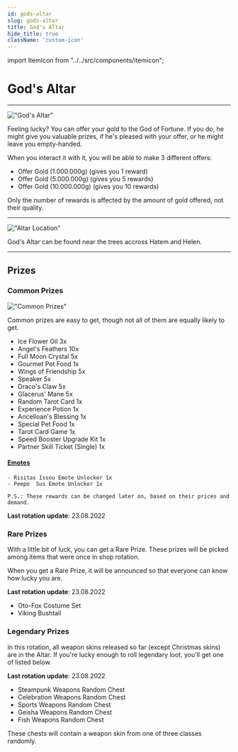 ```yaml
---
id: gods-altar
slug: gods-altar
title: God's Altar 
hide_title: true
className: 'custom-icon'
---
```

import ItemIcon from "../../src/components/itemicon";

# God's Altar

---

!["God's Altar"](https://i.imgur.com/XbDi6X7.jpeg)

Feeling lucky? You can offer your gold to the God of Fortune.
If you do, he might give you valuable prizes, if he's pleased with your offer, or he might leave you empty-handed.

When you interact it with it, you will be able to make 3 different offers:
- Offer Gold (1.000.000g) (gives you 1 reward)
- Offer Gold (5.000.000g) (gives you 5 rewards)
- Offer Gold (10.000.000g) (gives you 10 rewards)

Only the number of rewards is affected by the amount of gold offered, not their quality.

---

!["Altar Location"](https://i.imgur.com/XYYz5aB.jpg)

God's Altar can be found near the trees accross Hatem and Helen.

---

## Prizes

### Common Prizes

!["Common Prizes"](https://i.imgur.com/TiDinl0.png)

Common prizes are easy to get, though not all of them are equally likely to get.

- Ice Flower Oil 3x
- Angel's Feathers 10x
- Full Moon Crystal 5x
- Gourmet Pet Food 1x
- Wings of Friendship 5x
- Speaker 5x
- Draco's Claw 5x
- Glacerus' Mane 5x
- Random Tarot Card 1x
- Experience Potion 1x
- Ancelloan's Blessing 1x
- Special Pet Food 1x
- Tarot Card Game 1x
- Speed Booster Upgrade Kit 1x
- Partner Skill Ticket (Single) 1x

#### [Emotes](https://wiki.olympusgg.com/custom-features/emotes)
	- Risitas Issou Emote Unlocker 1x
	- Peepo  Sus Emote Unlocker 1x

``P.S.: These rewards can be changed later on, based on their prices and demand.``

**Last rotation update**: 23.08.2022

### Rare Prizes

With a little bit of luck, you can get a Rare Prize.
These prizes will be picked among items that were once in shop rotation.

When you get a Rare Prize, it will be announced so that everyone can know how lucky you are.

**Last rotation update**: 23.08.2022

- Oto-Fox Costume Set <ItemIcon iconId="1402" width="25px" /> 
- Viking Bushtail <ItemIcon iconId="2673" width="25px" />

### Legendary Prizes

In this rotation, all weapon skins released so far (except Christmas skins) are in the Altar.
If you're lucky enough to roll legendary loot, you'll get one of listed below.

**Last rotation update**: 23.08.2022

- Steampunk Weapons Random Chest
- Celebration Weapons Random Chest
- Sports Weapons Random Chest
- Geisha Weapons Random Chest
- Fish Weapons Random Chest

These chests will contain a weapon skin from one of three classes randomly.

